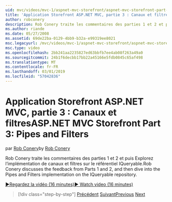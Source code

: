 ```yaml
---
uid: mvc/videos/mvc-1/aspnet-mvc-storefront/aspnet-mvc-storefront-part-3-pipes-and-filters
title: 'Application Storefront ASP.NET MVC, partie 3 : Canaux et filtres | Microsoft Docs'
author: robconery
description: Rob Conery traite les commentaires des parties 1 et 2 et puis Explorez l’implémentation de canaux et filtres sur le référentiel IQueryable.
ms.author: riande
ms.date: 05/27/2008
ms.assetid: 69de22ba-0129-4bb9-b32a-e99319ee8021
msc.legacyurl: /mvc/videos/mvc-1/aspnet-mvc-storefront/aspnet-mvc-storefront-part-3-pipes-and-filters
msc.type: video
ms.openlocfilehash: 2bb241aa2235827ed63bbfb7ee4ab08f263a49a0
ms.sourcegitcommit: 24b1f6decbb17bb22a45166e5fdb0845c65af498
ms.translationtype: MT
ms.contentlocale: fr-FR
ms.lasthandoff: 03/01/2019
ms.locfileid: "57042836"
---
```

<a name="aspnet-mvc-storefront-part-3-pipes-and-filters"></a><span data-ttu-id="94dfa-103">Application Storefront ASP.NET MVC, partie 3 : Canaux et filtres</span><span class="sxs-lookup"><span data-stu-id="94dfa-103">ASP.NET MVC Storefront Part 3: Pipes and Filters</span></span>
====================
<span data-ttu-id="94dfa-104">par [Rob Conery](https://github.com/robconery)</span><span class="sxs-lookup"><span data-stu-id="94dfa-104">by [Rob Conery](https://github.com/robconery)</span></span>

<span data-ttu-id="94dfa-105">Rob Conery traite les commentaires des parties 1 et 2 et puis Explorez l’implémentation de canaux et filtres sur le référentiel IQueryable.</span><span class="sxs-lookup"><span data-stu-id="94dfa-105">Rob Conery discusses the feedback from Parts 1 and 2, and then dive into the Pipes and Filters implementation on the IQueryable repository.</span></span>

[<span data-ttu-id="94dfa-106">&#9654;Regardez la vidéo (16 minutes)</span><span class="sxs-lookup"><span data-stu-id="94dfa-106">&#9654; Watch video (16 minutes)</span></span>](https://channel9.msdn.com/Blogs/ASP-NET-Site-Videos/aspnet-mvc-storefront-part-3-pipes-and-filters)

> [!div class="step-by-step"]
> <span data-ttu-id="94dfa-107">[Précédent](aspnet-mvc-storefront-part-2-the-repository-pattern.md)
> [Suivant](aspnet-mvc-storefront-part-4-linq-to-sql-spike.md)</span><span class="sxs-lookup"><span data-stu-id="94dfa-107">[Previous](aspnet-mvc-storefront-part-2-the-repository-pattern.md)
[Next](aspnet-mvc-storefront-part-4-linq-to-sql-spike.md)</span></span>
